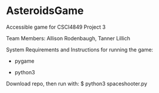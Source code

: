 # AsteroidsGame
Accessible game for CSCI4849 Project 3

Team Members: Allison Rodenbaugh, Tanner Lillich


System Requirements and Instructions for running the game:

- pygame

- python3


Download repo, then run with: $ python3 spaceshooter.py
